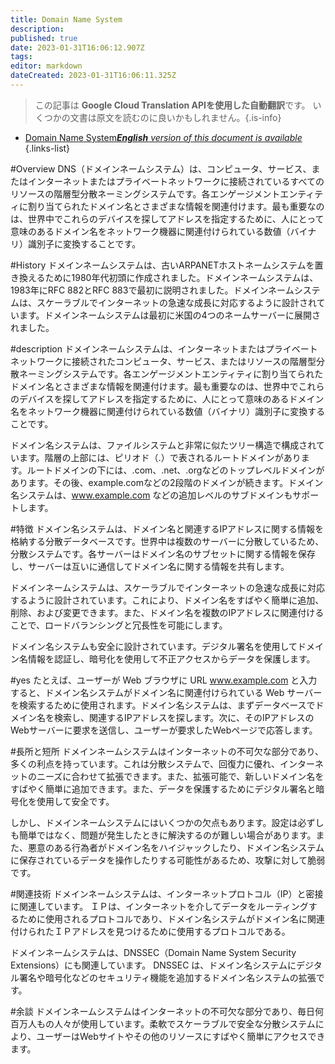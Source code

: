 ```yaml
---
title: Domain Name System
description: 
published: true
date: 2023-01-31T16:06:12.907Z
tags: 
editor: markdown
dateCreated: 2023-01-31T16:06:11.325Z
---
```


> この記事は **Google Cloud Translation APIを使用した自動翻訳**です。
いくつかの文書は原文を読むのに良いかもしれません。{.is-info}

- [Domain Name System***English** version of this document is available*](/en/Knowledge-base/Dictionary/domain-name-system)
{.links-list}


#Overview
DNS（ドメインネームシステム）は、コンピュータ、サービス、またはインターネットまたはプライベートネットワークに接続されているすべてのリソースの階層型分散ネーミングシステムです。各エンゲージメントエンティティに割り当てられたドメイン名とさまざまな情報を関連付けます。最も重要なのは、世界中でこれらのデバイスを探してアドレスを指定するために、人にとって意味のあるドメイン名をネットワーク機器に関連付けられている数値（バイナリ）識別子に変換することです。

#History
ドメインネームシステムは、古いARPANETホストネームシステムを置き換えるために1980年代初頭に作成されました。ドメインネームシステムは、1983年にRFC 882とRFC 883で最初に説明されました。ドメインネームシステムは、スケーラブルでインターネットの急速な成長に対応するように設計されています。ドメインネームシステムは最初に米国の4つのネームサーバーに展開されました。

#description
ドメインネームシステムは、インターネットまたはプライベートネットワークに接続されたコンピュータ、サービス、またはリソースの階層型分散ネーミングシステムです。各エンゲージメントエンティティに割り当てられたドメイン名とさまざまな情報を関連付けます。最も重要なのは、世界中でこれらのデバイスを探してアドレスを指定するために、人にとって意味のあるドメイン名をネットワーク機器に関連付けられている数値（バイナリ）識別子に変換することです。

ドメイン名システムは、ファイルシステムと非常に似たツリー構造で構成されています。階層の上部には、ピリオド（.）で表されるルートドメインがあります。ルートドメインの下には、.com、.net、.orgなどのトップレベルドメインがあります。その後、example.comなどの2段階のドメインが続きます。ドメイン名システムは、www.example.com などの追加レベルのサブドメインもサポートします。

#特徴
ドメイン名システムは、ドメイン名と関連するIPアドレスに関する情報を格納する分散データベースです。世界中は複数のサーバーに分散しているため、分散システムです。各サーバーはドメイン名のサブセットに関する情報を保存し、サーバーは互いに通信してドメイン名に関する情報を共有します。

ドメインネームシステムは、スケーラブルでインターネットの急速な成長に対応するように設計されています。これにより、ドメイン名をすばやく簡単に追加、削除、および変更できます。また、ドメイン名を複数のIPアドレスに関連付けることで、ロードバランシングと冗長性を可能にします。

ドメイン名システムも安全に設計されています。デジタル署名を使用してドメイン名情報を認証し、暗号化を使用して不正アクセスからデータを保護します。

#yes
たとえば、ユーザーが Web ブラウザに URL www.example.com と入力すると、ドメイン名システムがドメイン名に関連付けられている Web サーバーを検索するために使用されます。ドメイン名システムは、まずデータベースでドメイン名を検索し、関連するIPアドレスを探します。次に、そのIPアドレスのWebサーバーに要求を送信し、ユーザーが要求したWebページで応答します。

#長所と短所
ドメインネームシステムはインターネットの不可欠な部分であり、多くの利点を持っています。これは分散システムで、回復力に優れ、インターネットのニーズに合わせて拡張できます。また、拡張可能で、新しいドメイン名をすばやく簡単に追加できます。また、データを保護するためにデジタル署名と暗号化を使用して安全です。

しかし、ドメインネームシステムにはいくつかの欠点もあります。設定は必ずしも簡単ではなく、問題が発生したときに解決するのが難しい場合があります。また、悪意のある行為者がドメイン名をハイジャックしたり、ドメイン名システムに保存されているデータを操作したりする可能性があるため、攻撃に対して脆弱です。

#関連技術
ドメインネームシステムは、インターネットプロトコル（IP）と密接に関連しています。 ＩＰは、インターネットを介してデータをルーティングするために使用されるプロトコルであり、ドメイン名システムがドメイン名に関連付けられたＩＰアドレスを見つけるために使用するプロトコルである。

ドメインネームシステムは、DNSSEC（Domain Name System Security Extensions）にも関連しています。 DNSSEC は、ドメイン名システムにデジタル署名や暗号化などのセキュリティ機能を追加するドメイン名システムの拡張です。

#余談
ドメインネームシステムはインターネットの不可欠な部分であり、毎日何百万人もの人々が使用しています。柔軟でスケーラブルで安全な分散システムにより、ユーザーはWebサイトやその他のリソースにすばやく簡単にアクセスできます。